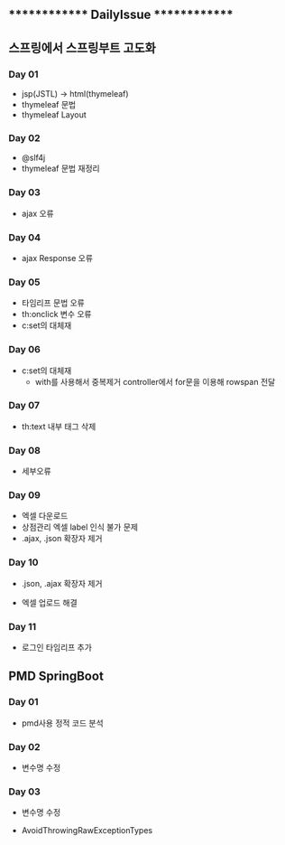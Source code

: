 ## ************ DailyIssue ************

## 스프링에서 스프링부트 고도화

### Day 01

- jsp(JSTL) -> html(thymeleaf)
- thymeleaf 문법
- thymeleaf Layout

### Day 02

- @slf4j
- thymeleaf 문법 재정리

### Day 03 

- ajax 오류

### Day 04

- ajax Response 오류

### Day 05

- 타임리프 문법 오류
- th:onclick 변수 오류
- c:set의 대체재

### Day 06

- c:set의 대체재
  - with를 사용해서 중복제거 controller에서 for문을 이용해 rowspan 전달

### Day 07

- th:text 내부 태그 삭제

### Day 08

- 세부오류

### Day 09

- 엑셀 다운로드
- 상점관리 엑셀 label 인식 불가 문제
- .ajax, .json 확장자 제거

### Day 10

- .json, .ajax 확장자 제거

- 엑셀 업로드 해결

### Day 11

- 로그인 타임리프 추가

## PMD SpringBoot

### Day 01

-  pmd사용 정적 코드 분석

### Day 02

- 변수명 수정

### Day 03

- 변수명 수정

- AvoidThrowingRawExceptionTypes
